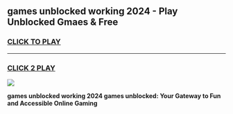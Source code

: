 
## games unblocked working 2024 - Play Unblocked Gmaes & Free
<h3>
<a href="https://news.freeplayer.one?title=games_unblocked_working_2024&ref=23F">CLICK TO PLAY</a></h3>
<hr>

<h3>
<a href="https://news.freeplayer.one?title=games_unblocked_working_2024&ref=23F">CLICK 2 PLAY</a>
  
</h3>

<a href="https://news.freeplayer.one?title=games_unblocked_working_2024&ref=23F/"><img src="https://clearcache.store/games.png"></a>


**games unblocked working 2024 games unblocked: Your Gateway to Fun and Accessible Online Gaming**
